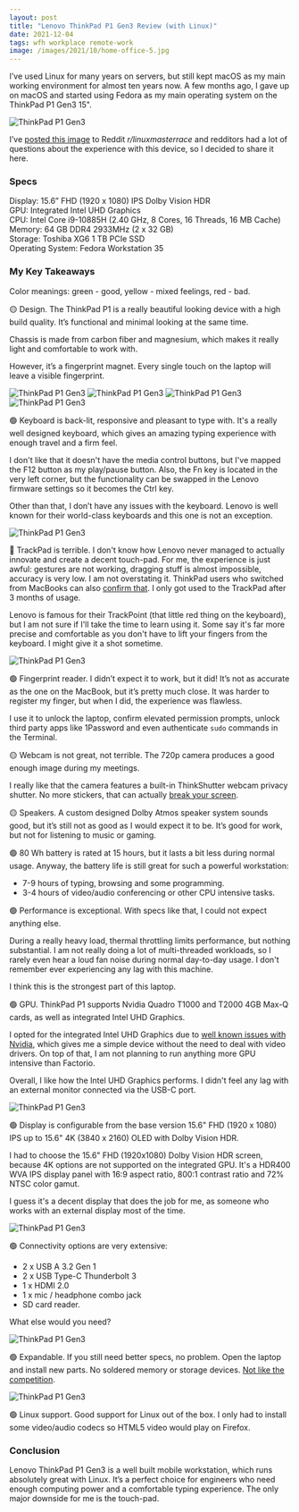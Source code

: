 ```yaml
---
layout: post
title: "Lenovo ThinkPad P1 Gen3 Review (with Linux)"
date: 2021-12-04
tags: wfh workplace remote-work
image: /images/2021/10/home-office-5.jpg
---
```


I’ve used Linux for many years on servers, but still kept macOS as my main working environment for almost ten years now. A few months ago, I gave up on macOS and started using Fedora as my main operating system on the ThinkPad P1 Gen3 15".

![ThinkPad P1 Gen3](/images/2021/12/thinkpad-p1-gen3-9.jpg)

I’ve [posted this image](https://www.reddit.com/r/linuxmasterrace/comments/r2jxrj/finally_ive_made_the_switch_from_macos_to_fedora/) to Reddit *r/linuxmasterrace* and redditors had a lot of questions about the experience with this device, so I decided to share it here.

### Specs
Display: 15.6” FHD (1920 x 1080) IPS Dolby Vision HDR  
GPU: Integrated Intel UHD Graphics  
CPU: Intel Core i9-10885H (2.40 GHz, 8 Cores, 16 Threads, 16 MB Cache)  
Memory: 64 GB DDR4 2933MHz (2 x 32 GB)  
Storage: Toshiba XG6 1 TB PCIe SSD  
Operating System: Fedora Workstation 35

### My Key Takeaways
Color meanings: green - good, yellow - mixed feelings, red - bad.

🟡 Design. The ThinkPad P1 is a really beautiful looking device with a high build quality. It’s functional and minimal looking at the same time.

Chassis is made from carbon fiber and magnesium, which makes it really light and comfortable to work with.

However, it’s a fingerprint magnet. Every single touch on the laptop will leave a visible fingerprint.

![ThinkPad P1 Gen3](/images/2021/12/thinkpad-p1-gen3-2.jpg)
![ThinkPad P1 Gen3](/images/2021/12/thinkpad-p1-gen3-3.jpg)
![ThinkPad P1 Gen3](/images/2021/12/thinkpad-p1-gen3-4.jpg)
![ThinkPad P1 Gen3](/images/2021/12/thinkpad-p1-gen3-8.jpg)

🟢 Keyboard is back-lit, responsive and pleasant to type with. It's a really well designed keyboard, which gives an amazing typing experience with enough travel and a firm feel.

I don't like that it doesn't have the media control buttons, but I've mapped the F12 button as my play/pause button. Also, the Fn key is located in the very left corner, but the functionality can be swapped in the Lenovo firmware settings so it becomes the Ctrl key.

Other than that, I don’t have any issues with the keyboard.
Lenovo is well known for their world-class keyboards and this one is not an exception.

![ThinkPad P1 Gen3](/images/2021/12/thinkpad-p1-gen3-6.jpg)

🔴 TrackPad is terrible. I don't know how Lenovo never managed to actually innovate and create a decent touch-pad. For me, the experience is just awful: gestures are not working, dragging stuff is almost impossible, accuracy is very low. I am not overstating it. ThinkPad users who switched from MacBooks can also [confirm that](https://www.reddit.com/r/thinkpad/comments/snvby7/after_5_years_with_a_macbook_switched_to_a/). I only got used to the TrackPad after 3 months of usage.

Lenovo is famous for their TrackPoint (that little red thing on the keyboard), but I am not sure if I'll take the time to learn using it. Some say it's far more precise and comfortable as you don't have to lift your fingers from the keyboard. I might give it a shot sometime.

![ThinkPad P1 Gen3](/images/2021/12/thinkpad-p1-gen3-7.jpg)

🟢 Fingerprint reader. I didn’t expect it to work, but it did! It’s not as accurate as the one on the MacBook, but it’s pretty much close. It was harder to register my finger, but when I did, the experience was flawless.

I use it to unlock the laptop, confirm elevated permission prompts, unlock third party apps like 1Password and even authenticate `sudo` commands in the Terminal.

🟡 Webcam is not great, not terrible. The 720p camera produces a good enough image during my meetings.

I really like that the camera features a built-in ThinkShutter webcam privacy shutter. No more stickers, that can actually [break your screen](https://www.businessinsider.com/apple-macbook-pro-screen-break-closed-with-laptop-camera-cover-2020-7?op=1).

🟡 Speakers. A custom designed Dolby Atmos speaker system sounds good, but it’s still not as good as I would expect it to be. It’s good for work, but not for listening to music or gaming.

🟢 80 Wh battery is rated at 15 hours, but it lasts a bit less during normal usage. Anyway, the battery life is still great for such a powerful workstation:
- 7-9 hours of typing, browsing and some programming.
- 3-4 hours of video/audio conferencing or other CPU intensive tasks.

🟢 Performance is exceptional. With specs like that, I could not expect anything else.

During a really heavy load, thermal throttling limits performance, but nothing substantial. I am not really doing a lot of multi-threaded workloads, so I rarely even hear a loud fan noise during normal day-to-day usage. I don't remember ever experiencing any lag with this machine.

I think this is the strongest part of this laptop.

🟢 GPU. ThinkPad P1 supports Nvidia Quadro T1000 and T2000 4GB Max-Q cards, as well as integrated Intel UHD Graphics.

I opted for the integrated Intel UHD Graphics due to [well known issues with Nvidia](https://itsfoss.com/fix-ubuntu-freezing), which gives me a simple device without the need to deal with video drivers. On top of that, I am not planning to run anything more GPU intensive than Factorio.

Overall, I like how the Intel UHD Graphics performs. I didn't feel any lag with an external monitor connected via the USB-C port.

![ThinkPad P1 Gen3](/images/2021/10/home-office-6.jpg)

🟢 Display is configurable from the base version 15.6" FHD (1920 x 1080) IPS up to 15.6" 4K (3840 x 2160) OLED with Dolby Vision HDR.

I had to choose the 15.6" FHD (1920x1080) Dolby Vision HDR screen, because 4K options are not supported on the integrated GPU. It's a HDR400 WVA IPS display panel with 16:9 aspect ratio, 800:1 contrast ratio and 72% NTSC color gamut.

I guess it's a decent display that does the job for me, as someone who works with an external display most of the time.

![ThinkPad P1 Gen3](/images/2021/10/home-office-5.jpg)

🟢 Connectivity options are very extensive:
- 2 x USB A 3.2 Gen 1
- 2 x USB Type-C Thunderbolt 3
- 1 x HDMI 2.0
- 1 x mic / headphone combo jack
- SD card reader.

What else would you need?

![ThinkPad P1 Gen3](/images/2021/12/thinkpad-p1-gen3-5.jpg)

🟢 Expandable. If you still need better specs, no problem. Open the laptop and install new parts. No soldered memory or storage devices. [Not like the competition](/function-over-form-mounting-external-ssd-on-macbook).

![ThinkPad P1 Gen3](/images/2021/12/thinkpad-p1-gen3-1.jpg)

🟢 Linux support. Good support for Linux out of the box. I only had to install some video/audio codecs so HTML5 video would play on Firefox.

### Conclusion
Lenovo ThinkPad P1 Gen3 is a well built mobile workstation, which runs absolutely great with Linux. It’s a perfect choice for engineers who need enough computing power and a comfortable typing experience. The only major downside for me is the touch-pad.
